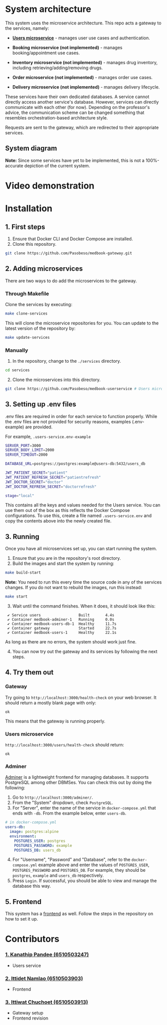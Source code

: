 # System architecture

This system uses the microservice architecture. This repo acts a gateway to the services, namely:

- **[Users microservice](https://github.com/Pasobeso/medbook-userservice)** - manages user use cases and authentication.

- **Booking microservice (not implemented)** - manages booking/appointment use cases.

- **Inventory microservice (not implemented)** - manages drug inventory, including retrieving/adding/removing drugs.

- **Order microservice (not implemented)** - manages order use cases.

- **Delivery microservice (not implemented)** - manages delivery lifecycle.

These services have their own dedicated databases. A service cannot directly access another service's database. However, services can directly communicate with each other (for now). Depending on the professor's advice, the communication scheme can be changed something that resembles orchestration-based architecture style.

Requests are sent to the gateway, which are redirected to their appropriate services.

## System diagram

**Note:** Since some services have yet to be implemented, this is not a 100%-accurate depiction of the current system.

# Video demonstration

# Installation

## 1. First steps

1. Ensure that Docker CLI and Docker Compose are installed.
2. Clone this repository.

```bash
git clone https://github.com/Pasobeso/medbook-gateway.git
```

## 2. Adding microservices

There are two ways to do add the microservices to the gateway.

### Through Makefile

Clone the services by executing:

```bash
make clone-services
```

This will clone the microservice repositories for you. You can update to the latest version of the repository by:

```bash
make update-services
```

### Manually

1. In the repository, change to the `./services` directory.

```bash
cd services
```

2. Clone the microservices into this directory.

```bash
git clone https://github.com/Pasobeso/medbook-userservice # Users microservice
```

## 3. Setting up .env files

.env files are required in order for each service to function properly. While the .env files are not provided for security reasons, examples (.env-example) are provided.

For example, `.users-service.env-example`

```bash
SERVER_PORT=3000
SERVER_BODY_LIMIT=2000
SERVER_TIMEOUT=2000

DATABASE_URL=postgres://postgres:example@users-db:5432/users_db

JWT_PATIENT_SECRET="patient"
JWT_PATIENT_REFRESH_SECRET="patientrefresh"
JWT_DOCTOR_SECRET="doctor"
JWT_DOCTOR_REFRESH_SECRET="doctorrefresh"

stage="local"
```

This contains all the keys and values needed for the Users service. You can use them out of the box as this reflects the Docker Compose configurations. To use this, create a file named `.users-service.env` and copy the contents above into the newly created file.

## 3. Running

Once you have all microservices set up, you can start running the system.

1. Ensure that you are in the repository's root directory.
2. Build the images and start the system by running:

```bash
make build-start
```

**Note:** You need to run this every time the source code in any of the services changes. If you do not want to rebuild the images, run this instead:

```bash
make start
```

3. Wait until the command finishes. When it does, it should look like this:

```
 ✔ Service users                 Built       4.4s
 ✔ Container medbook-adminer-1   Running     0.0s
 ✔ Container medbook-users-db-1  Healthy     11.7s
 ✔ Container gateway             Started     22.7s
 ✔ Container medbook-users-1     Healthy     22.1s
```

As long as there are no errors, the system should work just fine.

4. You can now try out the gateway and its services by following the next steps.

## 4. Try them out

### Gateway

Try going to `http://localhost:3000/health-check` on your web browser. It should return a mostly blank page with only:

```
ok
```

This means that the gateway is running properly.

### Users microservice

`http://localhost:3000/users/health-check` should return:

```
ok
```

### Adminer

[Adminer](https://www.adminer.org) is a lightweight frontend for managing databases. It supports PostgreSQL among other DBMSes. You can check this out by doing the following:

1. Go to `http://localhost:3000/adminer/`.
2. From the "System" dropdown, check `PostgreSQL`.
3. For "Server", enter the name of the service in `docker-compose.yml` that ends with `-db`. From the example below, enter `users-db`.

```yml
# in docker-compose.yml
users-db:
  image: postgres:alpine
  environment:
    POSTGRES_USER: postgres
    POSTGRES_PASSWORD: example
    POSTGRES_DB: users_db
```

4. For "Username", "Password" and "Database", refer to the `docker-compose.yml` example above and enter the values of `POSTGRES_USER`, `POSTGRES_PASSWORD` and `POSTGRES_DB`. For example, they should be `postgres`, `example` and `users_db` respectively.
5. Press `Login`. If successful, you should be able to view and manage the database this way.

## 5. Frontend

This system has a [frontend](https://github.com/Pasobeso/SA-Frontend.git) as well. Follow the steps in the repository on how to set it up.

# Contributors

### [1. Kanathip Pandee (6510503247)](https://github.com/KanathipP)

- Users service

### [2. Ittidet Namlao (6510503903)](https://github.com/tirenton)

- Frontend

### [3. Ittiwat Chuchoet (6510503913)](https://github.com/ciaabcdefg)

- Gateway setup
- Frontend revision
